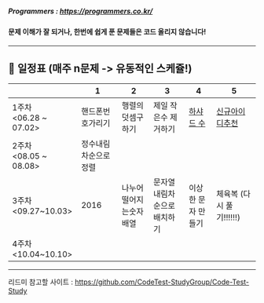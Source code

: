 ##### Programmers : https://programmers.co.kr/

#### 문제 이해가 잘 되거나, 한번에 쉽게 푼 문제들은 코드 올리지 않습니다!

--------------------------------------------
## 📅 일정표 (매주 n문제 -> 유동적인 스케쥴!)
|    |  1   |   2   |   3 |   4   |    5   |
|---------|---------|--------|--------|---------|---------|
| 1주차<br/> <06.28 ~ 07.02> | 핸드폰번호가리기 | 행렬의덧셈구하기| 제일 작은수 제거하기| [하샤드 수](https://github.com/VictoryIsOurs/programmers/blob/SeonYoung/level1-%EC%84%A0%EC%98%81/%ED%95%98%EC%83%A4%EB%93%9C%EC%88%98.py) | [신규아이디추천](https://github.com/VictoryIsOurs/programmers/blob/SeonYoung/level1-%EC%84%A0%EC%98%81/%EC%8B%A0%EA%B7%9C%EC%95%84%EC%9D%B4%EB%94%94%EC%B6%94%EC%B2%9C.py)  |
| 2주차<br/> <08.05 ~ 08.08> | 정수내림차순으로 정렬 | | | |  |
| 3주차<br/> <09.27~10.03> | 2016  | 나누어떨어지는숫자배열 |문자열내림차순으로 배치하기| 이상한 문자 만들기| 체육복 (다시 풀기!!!!!!)  |
| 4주차<br/> <10.04~10.10> |      |       |            |            |             |


-------------------------------------------

리드미 참고할 사이트 : https://github.com/CodeTest-StudyGroup/Code-Test-Study
